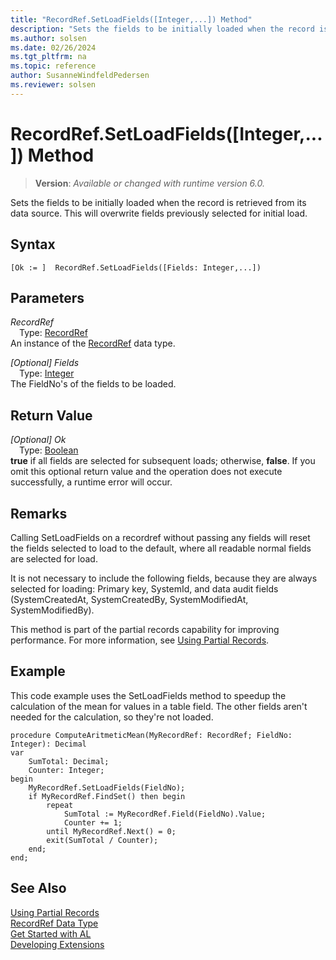 ```yaml
---
title: "RecordRef.SetLoadFields([Integer,...]) Method"
description: "Sets the fields to be initially loaded when the record is retrieved from its data source."
ms.author: solsen
ms.date: 02/26/2024
ms.tgt_pltfrm: na
ms.topic: reference
author: SusanneWindfeldPedersen
ms.reviewer: solsen
---
```

[//]: # (START>DO_NOT_EDIT)
[//]: # (IMPORTANT:Do not edit any of the content between here and the END>DO_NOT_EDIT.)
[//]: # (Any modifications should be made in the .xml files in the ModernDev repo.)
# RecordRef.SetLoadFields([Integer,...]) Method
> **Version**: _Available or changed with runtime version 6.0._

Sets the fields to be initially loaded when the record is retrieved from its data source. This will overwrite fields previously selected for initial load.


## Syntax
```AL
[Ok := ]  RecordRef.SetLoadFields([Fields: Integer,...])
```
## Parameters
*RecordRef*  
&emsp;Type: [RecordRef](recordref-data-type.md)  
An instance of the [RecordRef](recordref-data-type.md) data type.  

*[Optional] Fields*  
&emsp;Type: [Integer](../integer/integer-data-type.md)  
The FieldNo's of the fields to be loaded.  


## Return Value
*[Optional] Ok*  
&emsp;Type: [Boolean](../boolean/boolean-data-type.md)  
**true** if all fields are selected for subsequent loads; otherwise, **false**. If you omit this optional return value and the operation does not execute successfully, a runtime error will occur.  


[//]: # (IMPORTANT: END>DO_NOT_EDIT)
## Remarks
Calling SetLoadFields on a recordref without passing any fields will reset the fields selected to load to the default, where all readable normal fields are selected for load.

It is not necessary to include the following fields, because they are always selected for loading: Primary key, SystemId, and data audit fields (SystemCreatedAt, SystemCreatedBy, SystemModifiedAt, SystemModifiedBy).

This method is part of the partial records capability for improving performance. For more information, see [Using Partial Records](../../devenv-partial-records.md).

## Example

This code example uses the SetLoadFields method to speedup the calculation of the mean for values in a table field. The other fields aren't needed for the calculation, so they're not loaded.

```al
procedure ComputeAritmeticMean(MyRecordRef: RecordRef; FieldNo: Integer): Decimal
var
    SumTotal: Decimal;
    Counter: Integer;
begin
    MyRecordRef.SetLoadFields(FieldNo);
    if MyRecordRef.FindSet() then begin
        repeat
            SumTotal := MyRecordRef.Field(FieldNo).Value;
            Counter += 1;
        until MyRecordRef.Next() = 0;
        exit(SumTotal / Counter);
    end;
end;
```

## See Also
[Using Partial Records](../../devenv-partial-records.md)  
[RecordRef Data Type](recordref-data-type.md)  
[Get Started with AL](../../devenv-get-started.md)  
[Developing Extensions](../../devenv-dev-overview.md)
